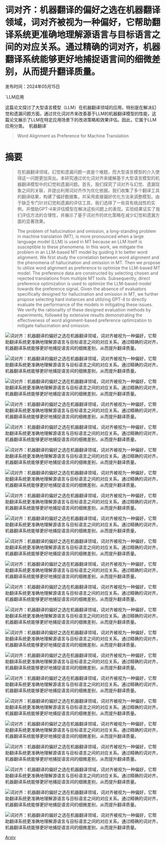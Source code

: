 # 词对齐：机器翻译的偏好之选在机器翻译领域，词对齐被视为一种偏好，它帮助翻译系统更准确地理解源语言与目标语言之间的对应关系。通过精确的词对齐，机器翻译系统能够更好地捕捉语言间的细微差别，从而提升翻译质量。

发布时间：2024年05月15日

`LLM应用

这篇论文探讨了大型语言模型（LLM）在机器翻译领域的应用，特别是在解决幻觉和遗漏问题方面。通过优化词对齐来改善基于LLM的机器翻译模型的性能，这篇论文展示了LLM在特定应用场景下的改进策略和效果评估。因此，它属于LLM应用分类。` `机器翻译`

> Word Alignment as Preference for Machine Translation

# 摘要

> 在机器翻译领域，幻觉和遗漏问题一直是个难题，而大型语言模型的介入使得这一问题更加突出。本研究通过优化词对齐来缓解基于大型语言模型的机器翻译模型中的幻觉和遗漏问题。首先，我们探究了词对齐与幻觉、遗漏现象之间的关联，并提出利用词对齐作为优化依据。我们收集了多个翻译工具的翻译结果，构建了偏好数据集，并采用直接偏好优化方法来调整模型。由于缺乏专门针对幻觉和遗漏的评估工具，我们选择了一些具有挑战性的实例，并借助GPT-4来评估模型在解决这些问题上的表现。实验结果证实了我们评估方法的合理性，并展示了基于词对齐的优化策略在减少幻觉和遗漏方面的显著效果。

> The problem of hallucination and omission, a long-standing problem in machine translation (MT), is more pronounced when a large language model (LLM) is used in MT because an LLM itself is susceptible to these phenomena. In this work, we mitigate the problem in an LLM-based MT model by guiding it to better word alignment. We first study the correlation between word alignment and the phenomena of hallucination and omission in MT. Then we propose to utilize word alignment as preference to optimize the LLM-based MT model. The preference data are constructed by selecting chosen and rejected translations from multiple MT tools. Subsequently, direct preference optimization is used to optimize the LLM-based model towards the preference signal. Given the absence of evaluators specifically designed for hallucination and omission in MT, we further propose selecting hard instances and utilizing GPT-4 to directly evaluate the performance of the models in mitigating these issues. We verify the rationality of these designed evaluation methods by experiments, followed by extensive results demonstrating the effectiveness of word alignment-based preference optimization to mitigate hallucination and omission.

![词对齐：机器翻译的偏好之选在机器翻译领域，词对齐被视为一种偏好，它帮助翻译系统更准确地理解源语言与目标语言之间的对应关系。通过精确的词对齐，机器翻译系统能够更好地捕捉语言间的细微差别，从而提升翻译质量。](../../../paper_images/2405.09223/x1.png)

![词对齐：机器翻译的偏好之选在机器翻译领域，词对齐被视为一种偏好，它帮助翻译系统更准确地理解源语言与目标语言之间的对应关系。通过精确的词对齐，机器翻译系统能够更好地捕捉语言间的细微差别，从而提升翻译质量。](../../../paper_images/2405.09223/x2.png)

![词对齐：机器翻译的偏好之选在机器翻译领域，词对齐被视为一种偏好，它帮助翻译系统更准确地理解源语言与目标语言之间的对应关系。通过精确的词对齐，机器翻译系统能够更好地捕捉语言间的细微差别，从而提升翻译质量。](../../../paper_images/2405.09223/x3.png)

![词对齐：机器翻译的偏好之选在机器翻译领域，词对齐被视为一种偏好，它帮助翻译系统更准确地理解源语言与目标语言之间的对应关系。通过精确的词对齐，机器翻译系统能够更好地捕捉语言间的细微差别，从而提升翻译质量。](../../../paper_images/2405.09223/x4.png)

![词对齐：机器翻译的偏好之选在机器翻译领域，词对齐被视为一种偏好，它帮助翻译系统更准确地理解源语言与目标语言之间的对应关系。通过精确的词对齐，机器翻译系统能够更好地捕捉语言间的细微差别，从而提升翻译质量。](../../../paper_images/2405.09223/x5.png)

![词对齐：机器翻译的偏好之选在机器翻译领域，词对齐被视为一种偏好，它帮助翻译系统更准确地理解源语言与目标语言之间的对应关系。通过精确的词对齐，机器翻译系统能够更好地捕捉语言间的细微差别，从而提升翻译质量。](../../../paper_images/2405.09223/x6.png)

![词对齐：机器翻译的偏好之选在机器翻译领域，词对齐被视为一种偏好，它帮助翻译系统更准确地理解源语言与目标语言之间的对应关系。通过精确的词对齐，机器翻译系统能够更好地捕捉语言间的细微差别，从而提升翻译质量。](../../../paper_images/2405.09223/x7.png)

![词对齐：机器翻译的偏好之选在机器翻译领域，词对齐被视为一种偏好，它帮助翻译系统更准确地理解源语言与目标语言之间的对应关系。通过精确的词对齐，机器翻译系统能够更好地捕捉语言间的细微差别，从而提升翻译质量。](../../../paper_images/2405.09223/x8.png)

![词对齐：机器翻译的偏好之选在机器翻译领域，词对齐被视为一种偏好，它帮助翻译系统更准确地理解源语言与目标语言之间的对应关系。通过精确的词对齐，机器翻译系统能够更好地捕捉语言间的细微差别，从而提升翻译质量。](../../../paper_images/2405.09223/x9.png)

![词对齐：机器翻译的偏好之选在机器翻译领域，词对齐被视为一种偏好，它帮助翻译系统更准确地理解源语言与目标语言之间的对应关系。通过精确的词对齐，机器翻译系统能够更好地捕捉语言间的细微差别，从而提升翻译质量。](../../../paper_images/2405.09223/x10.png)

![词对齐：机器翻译的偏好之选在机器翻译领域，词对齐被视为一种偏好，它帮助翻译系统更准确地理解源语言与目标语言之间的对应关系。通过精确的词对齐，机器翻译系统能够更好地捕捉语言间的细微差别，从而提升翻译质量。](../../../paper_images/2405.09223/x11.png)

![词对齐：机器翻译的偏好之选在机器翻译领域，词对齐被视为一种偏好，它帮助翻译系统更准确地理解源语言与目标语言之间的对应关系。通过精确的词对齐，机器翻译系统能够更好地捕捉语言间的细微差别，从而提升翻译质量。](../../../paper_images/2405.09223/x12.png)

![词对齐：机器翻译的偏好之选在机器翻译领域，词对齐被视为一种偏好，它帮助翻译系统更准确地理解源语言与目标语言之间的对应关系。通过精确的词对齐，机器翻译系统能够更好地捕捉语言间的细微差别，从而提升翻译质量。](../../../paper_images/2405.09223/x13.png)

![词对齐：机器翻译的偏好之选在机器翻译领域，词对齐被视为一种偏好，它帮助翻译系统更准确地理解源语言与目标语言之间的对应关系。通过精确的词对齐，机器翻译系统能够更好地捕捉语言间的细微差别，从而提升翻译质量。](../../../paper_images/2405.09223/x14.png)

![词对齐：机器翻译的偏好之选在机器翻译领域，词对齐被视为一种偏好，它帮助翻译系统更准确地理解源语言与目标语言之间的对应关系。通过精确的词对齐，机器翻译系统能够更好地捕捉语言间的细微差别，从而提升翻译质量。](../../../paper_images/2405.09223/x15.png)

![词对齐：机器翻译的偏好之选在机器翻译领域，词对齐被视为一种偏好，它帮助翻译系统更准确地理解源语言与目标语言之间的对应关系。通过精确的词对齐，机器翻译系统能够更好地捕捉语言间的细微差别，从而提升翻译质量。](../../../paper_images/2405.09223/x16.png)

![词对齐：机器翻译的偏好之选在机器翻译领域，词对齐被视为一种偏好，它帮助翻译系统更准确地理解源语言与目标语言之间的对应关系。通过精确的词对齐，机器翻译系统能够更好地捕捉语言间的细微差别，从而提升翻译质量。](../../../paper_images/2405.09223/x17.png)

![词对齐：机器翻译的偏好之选在机器翻译领域，词对齐被视为一种偏好，它帮助翻译系统更准确地理解源语言与目标语言之间的对应关系。通过精确的词对齐，机器翻译系统能够更好地捕捉语言间的细微差别，从而提升翻译质量。](../../../paper_images/2405.09223/x18.png)

![词对齐：机器翻译的偏好之选在机器翻译领域，词对齐被视为一种偏好，它帮助翻译系统更准确地理解源语言与目标语言之间的对应关系。通过精确的词对齐，机器翻译系统能够更好地捕捉语言间的细微差别，从而提升翻译质量。](../../../paper_images/2405.09223/x19.png)

![词对齐：机器翻译的偏好之选在机器翻译领域，词对齐被视为一种偏好，它帮助翻译系统更准确地理解源语言与目标语言之间的对应关系。通过精确的词对齐，机器翻译系统能够更好地捕捉语言间的细微差别，从而提升翻译质量。](../../../paper_images/2405.09223/x20.png)

![词对齐：机器翻译的偏好之选在机器翻译领域，词对齐被视为一种偏好，它帮助翻译系统更准确地理解源语言与目标语言之间的对应关系。通过精确的词对齐，机器翻译系统能够更好地捕捉语言间的细微差别，从而提升翻译质量。](../../../paper_images/2405.09223/x21.png)

![词对齐：机器翻译的偏好之选在机器翻译领域，词对齐被视为一种偏好，它帮助翻译系统更准确地理解源语言与目标语言之间的对应关系。通过精确的词对齐，机器翻译系统能够更好地捕捉语言间的细微差别，从而提升翻译质量。](../../../paper_images/2405.09223/x22.png)

[Arxiv](https://arxiv.org/abs/2405.09223)